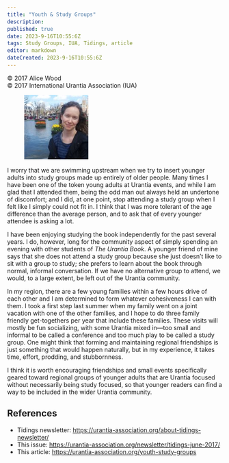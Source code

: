```yaml
---
title: "Youth & Study Groups"
description: 
published: true
date: 2023-9-16T10:55:6Z
tags: Study Groups, IUA, Tidings, article
editor: markdown
dateCreated: 2023-9-16T10:55:6Z
---
```


<p class="v-card v-sheet theme--light gray lighten-3 px-2">© 2017 Alice Wood<br>© 2017 International Urantia Association (IUA)</p>

<figure id="Figure_1" class="image urantiapedia image-style-align-left">
<img src="../../../image/article/IUA_Tidings/Alice-Wood-150x150.jpg">
</figure>

I worry that we are swimming upstream when we try to insert younger adults into study groups made up entirely of older people. Many times I have been one of the token young adults at Urantia events, and while I am glad that I attended them, being the odd man out always held an undertone of discomfort; and I did, at one point, stop attending a study group when I felt like I simply could not fit in. I think that I was more tolerant of the age difference than the average person, and to ask that of every younger attendee is asking a lot.

I have been enjoying studying the book independently for the past several years. I do, however, long for the community aspect of simply spending an evening with other students of _The Urantia Book_. A younger friend of mine says that she does not attend a study group because she just doesn’t like to sit with a group to study; she prefers to learn about the book through normal, informal conversation. If we have no alternative group to attend, we would, to a large extent, be left out of the Urantia community.

In my region, there are a few young families within a few hours drive of each other and I am determined to form whatever cohesiveness I can with them. I took a first step last summer when my family went on a joint vacation with one of the other families, and I hope to do three family friendly get-togethers per year that include these families. These visits will mostly be fun socializing, with some Urantia mixed in—too small and informal to be called a conference and too much play to be called a study group. One might think that forming and maintaining regional friendships is just something that would happen naturally, but in my experience, it takes time, effort, prodding, and stubbornness.

I think it is worth encouraging friendships and small events specifically geared toward regional groups of younger adults that are Urantia focused without necessarily being study focused, so that younger readers can find a way to be included in the wider Urantia community.
<br style="clear:both;"/>

## References

- Tidings newsletter: https://urantia-association.org/about-tidings-newsletter/
- This issue: https://urantia-association.org/newsletter/tidings-june-2017/
- This article: https://urantia-association.org/youth-study-groups